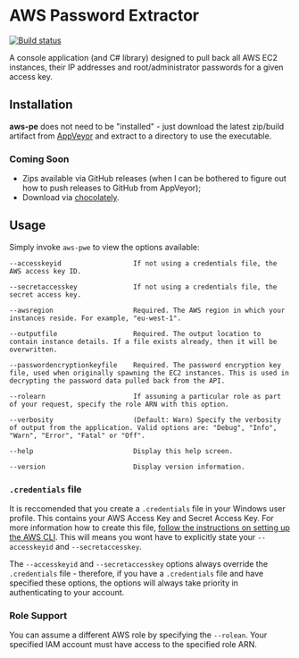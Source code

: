 # AWS Password Extractor
[![Build status](https://ci.appveyor.com/api/projects/status/5iv6tqkvkm7b7xct?svg=true)](https://ci.appveyor.com/project/mmiddleton3301/aws-password-extractor)

A console application (and C# library) designed to pull back all AWS EC2 instances, their IP addresses and root/administrator passwords for a given access key.

## Installation
**aws-pe** does not need to be "installed" - just download the latest zip/build artifact from [AppVeyor](https://ci.appveyor.com/project/mmiddleton3301/aws-password-extractor/build/artifacts) and extract to a directory to use the executable.

### Coming Soon

- Zips available via GitHub releases (when I can be bothered to figure out how to push releases to GitHub from AppVeyor);
- Download via [chocolately](https://chocolatey.org/).

## Usage
Simply invoke `aws-pwe` to view the options available:

    --accesskeyid                  If not using a credentials file, the AWS access key ID.
    
    --secretaccesskey              If not using a credentials file, the secret access key.
    
    --awsregion                    Required. The AWS region in which your instances reside. For example, "eu-west-1".
    
    --outputfile                   Required. The output location to contain instance details. If a file exists already, then it will be overwritten.
     
    --passwordencryptionkeyfile    Required. The password encryption key file, used when originally spawning the EC2 instances. This is used in decrypting the password data pulled back from the API.
    
    --rolearn                      If assuming a particular role as part of your request, specify the role ARN with this option.
    
    --verbosity                    (Default: Warn) Specify the verbosity of output from the application. Valid options are: "Debug", "Info", "Warn", "Error", "Fatal" or "Off".
    
    --help                         Display this help screen.
    
    --version                      Display version information.
    

### `.credentials` file
It is reccomended that you create a `.credentials` file in your Windows user profile. This contains your AWS Access Key and Secret Access Key. For more information how to create this file, [follow the instructions on setting up the AWS CLI](http://docs.aws.amazon.com/cli/latest/userguide/cli-chap-getting-started.html). This will means you wont have to explicitly state your `--accesskeyid` and `--secretaccesskey`.

The `--accesskeyid` and `--secretaccesskey` options always override the `.credentials` file - therefore, if you have a `.credentials` file and have specified these options, the options will always take priority in authenticating to your account.

### Role Support
You can assume a different AWS role by specifying the `--rolean`. Your specified IAM account must have access to the specified role ARN.
